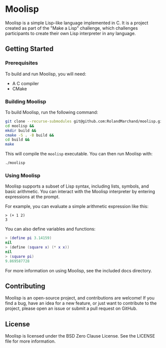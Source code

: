 # Moolisp

Moolisp is a simple Lisp-like language implemented in C. It is a project created as part of the "Make a Lisp" challenge, which challenges participants to create their own Lisp interpreter in any language.

## Getting Started
### Prerequisites

To build and run Moolisp, you will need:

* A C compiler
* CMake

### Building Moolisp

To build Moolisp, run the following command:

```bash
git clone --recurse-submodules git@github.com:RolandMarchand/moolisp.git &&
cd moolisp &&
mkdir build &&
cmake -S . -B build &&
cd build &&
make
```

This will compile the `moolisp` executable. You can then run Moolisp with:

```bash
./moolisp
```

### Using Moolisp

Moolisp supports a subset of Lisp syntax, including lists, symbols, and basic arithmetic. You can interact with the Moolisp interpreter by entering expressions at the prompt.

For example, you can evaluate a simple arithmetic expression like this:

```
> (+ 1 2)
3
```

You can also define variables and functions:

```lua
> (define pi 3.14159)
nil
> (define (square x) (* x x))
nil
> (square pi)
9.869587728
```

For more information on using Moolisp, see the included docs directory.

## Contributing

Moolisp is an open-source project, and contributions are welcome! If you find a bug, have an idea for a new feature, or just want to contribute to the project, please open an issue or submit a pull request on GitHub.

## License

Moolisp is licensed under the BSD Zero Clause License. See the LICENSE file for more information.
